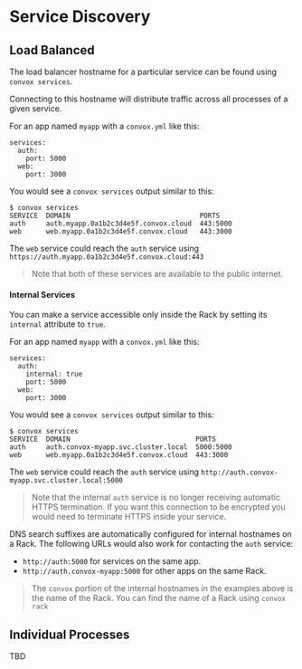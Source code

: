 # Service Discovery

## Load Balanced

The load balancer hostname for a particular service can be found using `convox services`.

Connecting to this hostname will distribute traffic across all processes of a given service.

For an app named `myapp` with a `convox.yml` like this:

    services:
      auth:
        port: 5000
      web:
        port: 3000

You would see a `convox services` output similar to this:

    $ convox services
    SERVICE  DOMAIN                                PORTS
    auth     auth.myapp.0a1b2c3d4e5f.convox.cloud  443:5000
    web      web.myapp.0a1b2c3d4e5f.convox.cloud   443:3000

The `web` service could reach the `auth` service using `https://auth.myapp.0a1b2c3d4e5f.convox.cloud:443`

> Note that both of these services are available to the public internet.

#### Internal Services

You can make a service accessible only inside the Rack by setting its `internal` attribute to `true`.

For an app named `myapp` with a `convox.yml` like this:

    services:
      auth:
        internal: true
        port: 5000
      web:
        port: 3000

You would see a `convox services` output similar to this:

    $ convox services
    SERVICE  DOMAIN                               PORTS
    auth     auth.convox-myapp.svc.cluster.local  5000:5000
    web      web.myapp.0a1b2c3d4e5f.convox.cloud  443:3000

The `web` service could reach the `auth` service using `http://auth.convox-myapp.svc.cluster.local:5000`

> Note that the internal `auth` service is no longer receiving automatic HTTPS termination. If you want this
> connection to be encrypted you would need to terminate HTTPS inside your service.

DNS search suffixes are automatically configured for internal hostnames on a Rack. The following URLs would
also work for contacting the `auth` service:

* `http://auth:5000` for services on the same app.
* `http://auth.convox-myapp:5000` for other apps on the same Rack.

> The `convox` portion of the internal hostnames in the examples above is the name of the Rack.
> You can find the name of a Rack using `convox rack`

## Individual Processes

TBD
